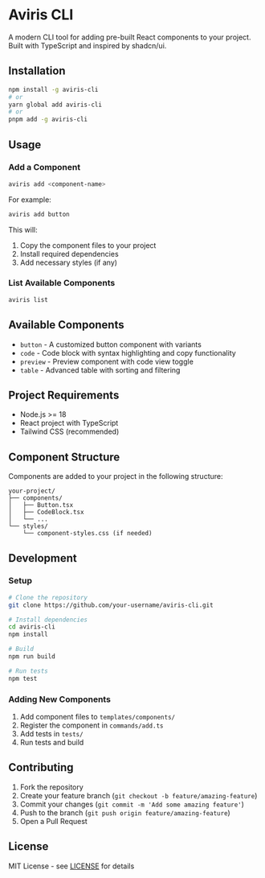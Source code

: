 # Aviris CLI

A modern CLI tool for adding pre-built React components to your project. Built with TypeScript and inspired by shadcn/ui.

## Installation

```bash
npm install -g aviris-cli
# or
yarn global add aviris-cli
# or
pnpm add -g aviris-cli
```

## Usage

### Add a Component

```bash
aviris add <component-name>
```

For example:

```bash
aviris add button
```

This will:

1. Copy the component files to your project
2. Install required dependencies
3. Add necessary styles (if any)

### List Available Components

```bash
aviris list
```

## Available Components

- `button` - A customized button component with variants
- `code` - Code block with syntax highlighting and copy functionality
- `preview` - Preview component with code view toggle
- `table` - Advanced table with sorting and filtering

## Project Requirements

- Node.js >= 18
- React project with TypeScript
- Tailwind CSS (recommended)

## Component Structure

Components are added to your project in the following structure:

```
your-project/
├── components/
│   ├── Button.tsx
│   ├── CodeBlock.tsx
│   └── ...
└── styles/
    └── component-styles.css (if needed)
```

## Development

### Setup

```bash
# Clone the repository
git clone https://github.com/your-username/aviris-cli.git

# Install dependencies
cd aviris-cli
npm install

# Build
npm run build

# Run tests
npm test
```

### Adding New Components

1. Add component files to `templates/components/`
2. Register the component in `commands/add.ts`
3. Add tests in `tests/`
4. Run tests and build

## Contributing

1. Fork the repository
2. Create your feature branch (`git checkout -b feature/amazing-feature`)
3. Commit your changes (`git commit -m 'Add some amazing feature'`)
4. Push to the branch (`git push origin feature/amazing-feature`)
5. Open a Pull Request

## License

MIT License - see [LICENSE](LICENSE) for details
